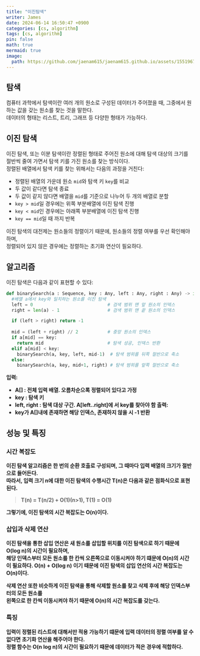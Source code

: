 ```yaml
---
title: "이진탐색"
writer: James
date: 2024-06-14 16:50:47 +0900
categories: [cs, algorithm]
tags: [cs, algorithm]
pin: false
math: true
mermaid: true
image:
  path: https://github.com/jaenam615/jaenam615.github.io/assets/155196757/32393ec9-a077-403c-9432-ddc9d4c343d7
---
```


## 탐색 

컴퓨터 과학에서 탐색이란 여러 개의 원소로 구성된 데이터가 주어졌을 때, 그중에서 원하는 값을 갖는 원소를 찾는 것을 말한다.  
데이터의 형태는 리스트, 트리, 그래프 등 다양한 형태가 가능하다.  

## 이진 탐색 

이진 탐색, 또는 이분 탐색이란 정렬된 형태로 주어진 원소에 대해 탐색 대상의 크기를 절반씩 줄여 가면서 탐색 키를 가진 원소를 찾는 방식이다.  
정렬된 배열에서 탐색 키를 찾는 위해서는 다음의 과정을 거친다:  

- 정렬된 배열의 가운데 원소 `mid`와 탐색 키 `key`를 비교
- 두 값이 같다면 탐색 종료
- 두 값이 같지 않다면 배열을 `mid`를 기준으로 나누어 두 개의 배열로 분할  
- `key > mid`일 경우에는 위쪽 부분배열에 이진 탐색 진행
- `key < mid`인 경우에는 아래쪽 부분배열에 이진 탐색 진행  
- `key == mid`일 때 까지 반복  

이진 탐색의 대전제는 원소들의 정렬이기 때문에, 원소들의 정렬 여부를 우선 확인해야 하며,  
정렬되어 있지 않은 경우에는 정렬하는 초기화 연산이 필요하다.  

## 알고리즘 

이진 탐색은 다음과 같이 표현할 수 있다: 

```python
def binarySearch(a : Sequence, key : Any, left : Any, right : Any) -> int:
  #배열 a에서 key와 일치하는 원소를 이진 탐색
  left = 0                            # 검색 범위 맨 앞 원소의 인덱스
  right = len(a) - 1                  # 검색 범위 맨 끝 원소의 인덱스

  if (left > right) return -1
  
  mid = (left + right) // 2           # 중앙 원소의 인덱스
  if a[mid] == key:         
    return mid                        # 탐색 성공, 인덱스 반환
  elif a[mid] < key:      
    binarySearch(a, key, left, mid-1)  # 탐색 범위를 뒤쪽 절반으로 축소
  else:
    binarySearch(a, key, mid+1, right) # 탐색 범위를 앞쪽 절반으로 축소       
```

<b>입력:<b>  
- A[] : 전체 입력 배열. 오름차순으록 정렬되어 있다고 가정
- key : 탐색 키
- left, right : 탐색 대상 구간. A[left..right]에 서 key를 찾아야 함
<b>출력:<b>   
- key가 A[]내에 존재하면 해당 인덱스, 존재하지 않을 시 -1 반환  

## 성능 및 특징

### 시간 복잡도 

이진 탐색 알고리즘은 한 번의 순환 호출로 구성되며, 그 때마다 입력 배열의 크기가 절반으로 들어든다.  
따라서, 입력 크기 n에 대한 이진 탐색의 수행시간 T(n)은 다음과 같은 점화식으로 표현된다. 

> T(n) = T(n/2) + O(1)(n>1), T(1) = O(1)

그렇기에, 이진 탐색의 시간 복잡도는 O(n)이다.  

### 삽입과 삭제 연산 

이진 탐색을 통한 삽입 연산은 새 원소를 삽입할 위치를 이진 탐색으로 하기 때문에 O(log n)의 시간이 필요하며,  
해당 인덱스부터 모든 원소를 한 칸씩 오른쪽으로 이동시켜야 하기 떄문에 O(n)의 시간이 필요하다. 
O(n) + O(log n) 이기 때문에 이진 탐색의 삽입 연산의 시간 복잡도는 O(n)이다.  

삭제 연산 또한 비슷하게 이진 탐색을 통해 삭제할 원소를 찾고 삭제 후에 해당 인덱스부터의 모든 원소를  
왼쪽으로 한 칸씩 이동시켜야 하기 때문에 O(n)의 시간 복잡도를 갖는다.  

### 특징  

입력이 정렬된 리스트에 대해서만 적용 가능하기 떄문에 입력 데이터의 정렬 여부를 알 수 없다면 초기화 연산을 해주어야 한다.  
정렬 함수는 O(n log n)의 시간이 필요하기 때문에 데이터가 적은 경우에 적합하다.  
